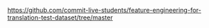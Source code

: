 https://github.com/commit-live-students/feature-engineering-for-translation-test-dataset/tree/master